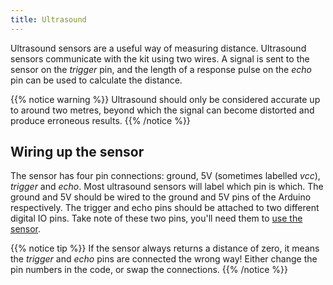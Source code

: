 ```yaml
---
title: Ultrasound
---
```


Ultrasound sensors are a useful way of measuring distance. Ultrasound sensors communicate with the kit using two wires. A signal is sent to the sensor on the _trigger_ pin, and the length of a response pulse on the _echo_ pin can be used to calculate the distance.

{{% notice warning %}}
Ultrasound should only be considered accurate up to around two metres, beyond which the signal can become distorted and produce erroneous results.
{{% /notice %}}

## Wiring up the sensor
The sensor has four pin connections: ground, 5V (sometimes labelled _vcc_), _trigger_ and _echo_. Most ultrasound sensors will label which pin is which. The ground and 5V should be wired to the ground and 5V pins of the Arduino respectively. The trigger and echo pins should be attached to two different digital IO pins. Take note of these two pins, you'll need them to [use the sensor](/api/arduino#ultrasound-sensors).

{{% notice tip %}}
If the sensor always returns a distance of zero, it means the _trigger_ and _echo_ pins are connected the wrong way! Either change the pin numbers in the code, or swap the connections.
{{% /notice %}}
